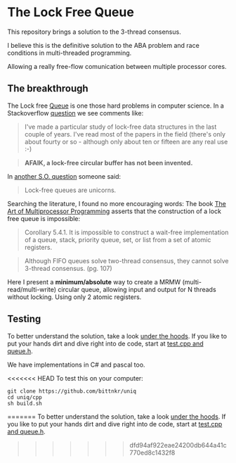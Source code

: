 # The Lock Free Queue


This repository brings a solution to the 3-thread consensus.  

I believe this is the definitive solution to the ABA problem and race conditions in multi-threaded programming. 

Allowing a really free-flow comunication between multiple processor cores. 

## The breakthrough

The Lock free [Queue][1] is one those hard problems in computer science. In a Stackoverflow [question][2] we see comments like:

> I've made a particular study of lock-free data structures in the last couple of years. I've read most of the papers in the field (there's only about fourty or so - although only about ten or fifteen are any real use :-)

> **AFAIK, a lock-free circular buffer has not been invented.**

In [another S.O. question][3] someone said: 

> Lock-free queues are unicorns.

Searching the literature, I found no more encouraging words: The book [The Art of Multiprocessor Programming][4] asserts that the construction of a lock free queue is impossible:

> Corollary 5.4.1. It is impossible to construct a wait-free implementation of a queue, stack, priority queue, set, or list from a set of atomic registers. 

> Although FIFO queues solve two-thread consensus, they cannot solve 3-thread consensus. (pg. 107)

Here I present a **minimum/absolute** way to create a MRMW (multi-read/multi-write) circular queue, allowing input and output for N threads without locking. Using only 2 atomic registers.

## Testing

To better understand the solution, take a look [under the hoods][5]. If you like to put your hands dirt and dive right into de code, start at [test.cpp and queue.h][6]. 

We have implementations in C# and pascal too.

<<<<<<< HEAD
To test this on your computer:
```
git clone https://github.com/bittnkr/uniq
cd uniq/cpp
sh build.sh
```
=======
To better understand the solution, take a look [under the hoods][5]. If you like to put your hands dirt and dive right into de code, start at [test.cpp and queue.h][6].
>>>>>>> dfd94af922eae24200db644a41c770ed8c1432f8

[1]: https://en.wikipedia.org/wiki/Queue_(abstract_data_type) 
[2]: https://stackoverflow.com/a/890269/9464885
[3]: https://stackoverflow.com/questions/6089029/lock-free-queue#comment7056198_6089029
[4]: https://www.amazon.com.br/Art-Multiprocessor-Programming-Revised-Reprint/dp/0123973376
[5]: https://github.com/bittnkr/uniq/blob/master/doc/under-the-hoods.md
[6]:https://github.com/bittnkr/uniq/blob/master/cpp